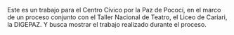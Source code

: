 Este es un trabajo para el Centro Cívico por la Paz de Pococí, en el marco de un proceso conjunto con el Taller Nacional de Teatro, el Liceo de Cariari, la DIGEPAZ. Y busca mostrar el trabajo realizado durante el proceso.
